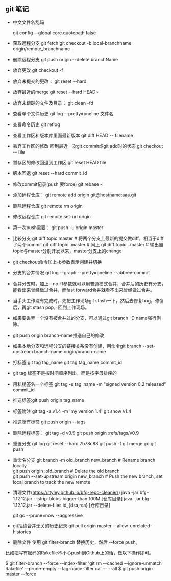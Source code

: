 git 笔记
--------------------

 * 中文文件名乱码

    git config --global core.quotepath false

 * 获取远程分支
	git fetch
	git checkout -b local-branchname origin/remote_branchname 

 * 删除远程分支
	git push origin --delete branchName

 * 放弃更改
    git checkout -f

 * 放弃未提交的更改：
	git reset --hard 

 * 放弃最近的merge
	git reset --hard HEAD~

 * 放弃未跟踪的文件及目录：
	git clean -fd

 * 查看单个文件历史
	git log --pretty=oneline 文件名

 * 查看命令历史
	git reflog

 * 查看工作区和版本库里面最新版本
	git diff HEAD -- filename

 * 丢弃工作区的修改 回到最近一次git commit或git add时的状态
	git checkout -- file

 * 暂存区的修改回退到工作区
	git reset HEAD file

 * 版本回退
	git reset --hard commit_id


 * 修改commit记录(push 要force)
	git rebase -i <commit>


 * 添加远程仓库：
	git remote add origin git@hostname:aaa.git

 * 删除远程仓库
	git remote rm origin

 * 修改远程仓库
	git remote set-url origin <URL>

 * 第一次push需要：
	git push -u origin master

 * 比较分支
	git diff topic master     # 将两个分支上最新的提交做diff，相当于diff了两个commit
	git diff topic..master    # 同上
	git diff topic...master   # 输出自topic与master分别开发以来，master分支上的change


 * git checkout命令加上-b参数表示创建并切换

 * 分支的合并情况
	git log --graph --pretty=oneline --abbrev-commit

 * 合并分支时，加上--no-ff参数就可以用普通模式合并，合并后的历史有分支，能看出来曾经做过合并，而fast forward合并就看不出来曾经做过合并。


 * 当手头工作没有完成时，先把工作现场git stash一下，然后去修复bug，修复后，再git stash pop，回到工作现场。

 * 如果要丢弃一个没有被合并过的分支，可以通过git branch -D name强行删除。


 * git push origin branch-name推送自己的修改

 * 如果本地分支和远程分支的链接关系没有创建，用命令git branch --set-upstream branch-name origin/branch-name

 * 打标签
	git tag tag_name
	git tag tag\_name commit\_id



 * git tag 标签不是按时间顺序列出，而是按字母排序的

 * 用私钥签名一个标签
	git tag -s tag\_name -m "signed version 0.2 released" commit_id

 * 推送标签:git push origin tag_name

 * 标签附注
	git tag -a v1.4 -m 'my version 1.4'
	git show v1.4

 * 推送所有标签
	git push origin --tags

 * 删除远程标签：
	git tag -d v0.9
	git push origin :refs/tags/v0.9


 * 重置分支
    git log
    git reset --hard 7b78c88
    git push -f
    git merge go
    git push


* 重命名分支
    git branch -m old_branch new_branch         # Rename branch locally    
    git push origin :old_branch                 # Delete the old branch    
    git push --set-upstream origin new_branch # Push the new branch, set local branch to track the new remote

* 清理文件(https://rtyley.github.io/bfg-repo-cleaner/)
    java -jar bfg-1.12.12.jar --strip-blobs-bigger-than 100M [仓库目录]
    java -jar bfg-1.12.12.jar --delete-files id_{dsa,rsa} [仓库目录]
   
    git gc --prune=now --aggressive
    


* git拒绝合并无关的历史纪录
    git pull origin master --allow-unrelated-histories


* 删除文件
使用 git filter-branch 替换历史，然后 --force push。

比如把写有密码的Rakefile不小心push到Github上的话，做以下操作即可。

$ git filter-branch --force --index-filter 'git rm --cached --ignore-unmatch Rakefile' --prune-empty --tag-name-filter cat -- --all
$ git push origin master --force

